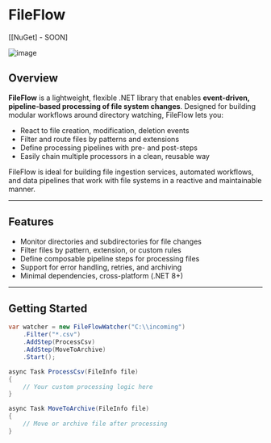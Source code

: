 # FileFlow

[[NuGet] - SOON]

![image](https://github.com/user-attachments/assets/5f8e42fc-532d-4285-99fe-f3b4aa767e1c)

## Overview

**FileFlow** is a lightweight, flexible .NET library that enables **event-driven, pipeline-based processing of file system changes**. Designed for building modular workflows around directory watching, FileFlow lets you:

- React to file creation, modification, deletion events
- Filter and route files by patterns and extensions
- Define processing pipelines with pre- and post-steps
- Easily chain multiple processors in a clean, reusable way

FileFlow is ideal for building file ingestion services, automated workflows, and data pipelines that work with file systems in a reactive and maintainable manner.

---

## Features

- Monitor directories and subdirectories for file changes
- Filter files by pattern, extension, or custom rules
- Define composable pipeline steps for processing files
- Support for error handling, retries, and archiving
- Minimal dependencies, cross-platform (.NET 8+)

---

## Getting Started

```csharp
var watcher = new FileFlowWatcher("C:\\incoming")
    .Filter("*.csv")
    .AddStep(ProcessCsv)
    .AddStep(MoveToArchive)
    .Start();

async Task ProcessCsv(FileInfo file)
{
    // Your custom processing logic here
}

async Task MoveToArchive(FileInfo file)
{
    // Move or archive file after processing
}
```
